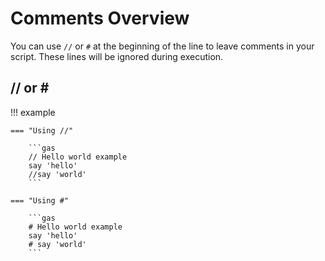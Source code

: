 # Comments Overview

You can use `//` or `#` at the beginning of the line to leave comments in your script.  These lines will be ignored during execution.

## // or \# 

!!! example

    === "Using //"

        ```gas
        // Hello world example
        say 'hello'
        //say 'world'
        ```

    === "Using #"

        ```gas
        # Hello world example
        say 'hello'
        # say 'world'
        ```

